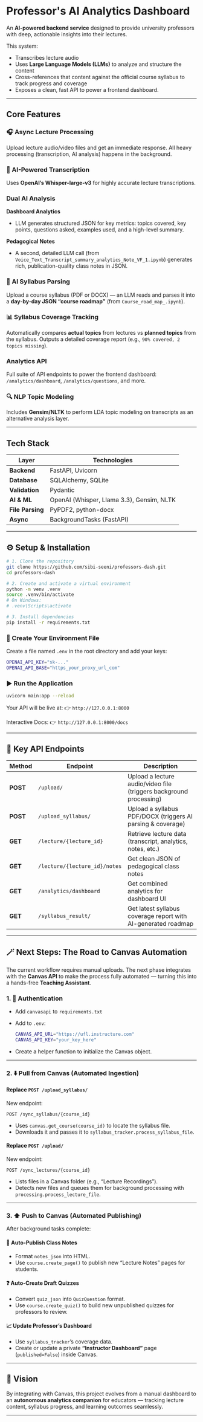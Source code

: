 # Professor's AI Analytics Dashboard

An **AI-powered backend service** designed to provide university professors with deep, actionable insights into their lectures.

This system:

* Transcribes lecture audio
* Uses **Large Language Models (LLMs)** to analyze and structure the content
* Cross-references that content against the official course syllabus to track progress and coverage
* Exposes a clean, fast API to power a frontend dashboard.

---

## Core Features

### 🎧 Async Lecture Processing

Upload lecture audio/video files and get an immediate response.
All heavy processing (transcription, AI analysis) happens in the background.

### 🧠 AI-Powered Transcription

Uses **OpenAI’s Whisper-large-v3** for highly accurate lecture transcriptions.

### Dual AI Analysis

**Dashboard Analytics**

* LLM generates structured JSON for key metrics:
  topics covered, key points, questions asked, examples used, and a high-level summary.

**Pedagogical Notes**

* A second, detailed LLM call (from `Voice_Text_Transcript_summary_analytics_Note_VF_1.ipynb`) generates rich, publication-quality class notes in JSON.

### 📘 AI Syllabus Parsing

Upload a course syllabus (PDF or DOCX) — an LLM reads and parses it into a **day-by-day JSON “course roadmap”** (from `Course_road_map_.ipynb`).

### 📊 Syllabus Coverage Tracking

Automatically compares **actual topics** from lectures vs **planned topics** from the syllabus.
Outputs a detailed coverage report (e.g., `90% covered, 2 topics missing`).

### Analytics API

Full suite of API endpoints to power the frontend dashboard:
`/analytics/dashboard`, `/analytics/questions`, and more.

### 🔍 NLP Topic Modeling

Includes **Gensim/NLTK** to perform LDA topic modeling on transcripts as an alternative analysis layer.

---

## Tech Stack

| Layer            | Technologies                              |
| ---------------- | ----------------------------------------- |
| **Backend**      | FastAPI, Uvicorn                          |
| **Database**     | SQLAlchemy, SQLite                        |
| **Validation**   | Pydantic                                  |
| **AI & ML**      | OpenAI (Whisper, Llama 3.3), Gensim, NLTK |
| **File Parsing** | PyPDF2, python-docx                       |
| **Async**        | BackgroundTasks (FastAPI)                 |

---

## ⚙️ Setup & Installation

```bash
# 1. Clone the repository
git clone https://github.com/sibi-seeni/professors-dash.git
cd professors-dash

# 2. Create and activate a virtual environment
python -m venv .venv
source .venv/bin/activate
# On Windows:
# .venv\Scripts\activate

# 3. Install dependencies
pip install -r requirements.txt
```

### 🔑 Create Your Environment File

Create a file named `.env` in the root directory and add your keys:

```bash
OPENAI_API_KEY="sk-..."
OPENAI_API_BASE="https_your_proxy_url_com"
```

### ▶️ Run the Application

```bash
uvicorn main:app --reload
```

Your API will be live at:
👉 `http://127.0.0.1:8000`

Interactive Docs:
👉 `http://127.0.0.1:8000/docs`

---

## 🧩 Key API Endpoints

| Method   | Endpoint                      | Description                                                        |
| -------- | ----------------------------- | ------------------------------------------------------------------ |
| **POST** | `/upload/`                    | Upload a lecture audio/video file (triggers background processing) |
| **POST** | `/upload_syllabus/`           | Upload a syllabus PDF/DOCX (triggers AI parsing & coverage)        |
| **GET**  | `/lecture/{lecture_id}`       | Retrieve lecture data (transcript, analytics, notes, etc.)         |
| **GET**  | `/lecture/{lecture_id}/notes` | Get clean JSON of pedagogical class notes                          |
| **GET**  | `/analytics/dashboard`        | Get combined analytics for dashboard UI                            |
| **GET**  | `/syllabus_result/`           | Get latest syllabus coverage report with AI-generated roadmap      |

---

## 🪄 Next Steps: The Road to Canvas Automation

The current workflow requires manual uploads.
The next phase integrates with the **Canvas API** to make the process fully automated — turning this into a hands-free **Teaching Assistant**.

### 1. 🔐 Authentication

* Add `canvasapi` to `requirements.txt`
* Add to `.env`:

  ```bash
  CANVAS_API_URL="https://ufl.instructure.com"
  CANVAS_API_KEY="your_key_here"
  ```
* Create a helper function to initialize the Canvas object.

---

### 2. ⬇️ Pull from Canvas (Automated Ingestion)

#### Replace `POST /upload_syllabus/`

New endpoint:

```http
POST /sync_syllabus/{course_id}
```

* Uses `canvas.get_course(course_id)` to locate the syllabus file.
* Downloads it and passes it to `syllabus_tracker.process_syllabus_file`.

#### Replace `POST /upload/`

New endpoint:

```http
POST /sync_lectures/{course_id}
```

* Lists files in a Canvas folder (e.g., “Lecture Recordings”).
* Detects new files and queues them for background processing with `processing.process_lecture_file`.

---

### 3. ⬆️ Push to Canvas (Automated Publishing)

After background tasks complete:

#### 📝 Auto-Publish Class Notes

* Format `notes_json` into HTML.
* Use `course.create_page()` to publish new “Lecture Notes” pages for students.

#### ❓ Auto-Create Draft Quizzes

* Convert `quiz_json` into `QuizQuestion` format.
* Use `course.create_quiz()` to build new unpublished quizzes for professors to review.

#### 📈 Update Professor’s Dashboard

* Use `syllabus_tracker`’s coverage data.
* Create or update a private **“Instructor Dashboard”** page (`published=False`) inside Canvas.

---

## 🧭 Vision

By integrating with Canvas, this project evolves from a manual dashboard to an **autonomous analytics companion** for educators —
tracking lecture content, syllabus progress, and learning outcomes seamlessly.

---
